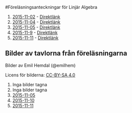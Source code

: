 #Föreläsningsanteckningar för Linjär Algebra

1. [2015-11-02](F1/f1.pdf) - [Direktlänk](https://github.com/erikdsjostrom/Kurser/raw/master/Linjär%20Algebra/F1/f1.pdf)
2. [2015-11-04](F2/f2.pdf) - [Direktlänk](https://github.com/erikdsjostrom/Kurser/raw/master/Linjär%20Algebra/F2/f2.pdf)
3. [2015-11-05](F3/f3.pdf) - [Direktlänk](https://github.com/erikdsjostrom/Kurser/raw/master/Linjär%20Algebra/F3/f3.pdf)
4. [2015-11-9](F4/f4.pdf) - [Direktlänk](https://github.com/erikdsjostrom/Kurser/raw/master/Linjär%20Algebra/F4/f4.pdf)
5. [2015-11-11](F5/f5.pdf) - [Direktlänk](https://github.com/erikdsjostrom/Kurser/raw/master/Linjär%20Algebra/F5/f5.pdf)

## Bilder av tavlorna från föreläsningarna
Bilder av Emil Hemdal (@emilhem)

Licens för bilderna: [CC-BY-SA 4.0](https://creativecommons.org/licenses/by-sa/4.0/)

1. Inga bilder tagna
2. Inga bilder tagna
3. [2015-11-05](F3/foton-på-tavlor/)
4. [2015-11-10](F4/foton-på-tavlor/)
5. [2015-11-11](F5/foton-på-tavlor/)

